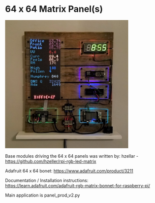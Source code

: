 # 64 x 64 Matrix Panel(s)

<img src="../images/wall_board.jpg" width="400">

Base modules driving the 64 x 64 panels was written by:
hzellar - https://github.com/hzeller/rpi-rgb-led-matrix

Adafruit 64 x 64 bonet:
https://www.adafruit.com/product/3211

Documentation / Installation instructions:
https://learn.adafruit.com/adafruit-rgb-matrix-bonnet-for-raspberry-pi/

Main application is panel_prod_v2.py
